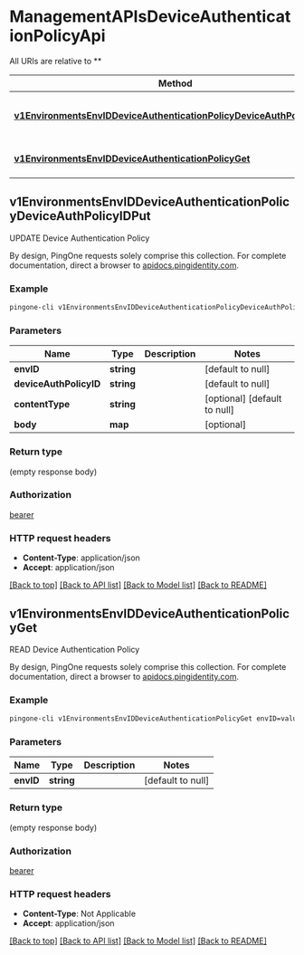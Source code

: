 # ManagementAPIsDeviceAuthenticationPolicyApi

All URIs are relative to **

Method | HTTP request | Description
------------- | ------------- | -------------
[**v1EnvironmentsEnvIDDeviceAuthenticationPolicyDeviceAuthPolicyIDPut**](ManagementAPIsDeviceAuthenticationPolicyApi.md#v1EnvironmentsEnvIDDeviceAuthenticationPolicyDeviceAuthPolicyIDPut) | **PUT** /v1/environments/{envID}/deviceAuthenticationPolicy/{deviceAuthPolicyID} | UPDATE Device Authentication Policy
[**v1EnvironmentsEnvIDDeviceAuthenticationPolicyGet**](ManagementAPIsDeviceAuthenticationPolicyApi.md#v1EnvironmentsEnvIDDeviceAuthenticationPolicyGet) | **GET** /v1/environments/{envID}/deviceAuthenticationPolicy | READ Device Authentication Policy



## v1EnvironmentsEnvIDDeviceAuthenticationPolicyDeviceAuthPolicyIDPut

UPDATE Device Authentication Policy

By design, PingOne requests solely comprise this collection. For complete documentation, direct a browser to <a href='https://apidocs.pingidentity.com/pingone/platform/v1/api/'>apidocs.pingidentity.com</a>.

### Example

```bash
pingone-cli v1EnvironmentsEnvIDDeviceAuthenticationPolicyDeviceAuthPolicyIDPut envID=value deviceAuthPolicyID=value Content-Type:value
```

### Parameters


Name | Type | Description  | Notes
------------- | ------------- | ------------- | -------------
 **envID** | **string** |  | [default to null]
 **deviceAuthPolicyID** | **string** |  | [default to null]
 **contentType** | **string** |  | [optional] [default to null]
 **body** | **map** |  | [optional]

### Return type

(empty response body)

### Authorization

[bearer](../README.md#bearer)

### HTTP request headers

- **Content-Type**: application/json
- **Accept**: application/json

[[Back to top]](#) [[Back to API list]](../README.md#documentation-for-api-endpoints) [[Back to Model list]](../README.md#documentation-for-models) [[Back to README]](../README.md)


## v1EnvironmentsEnvIDDeviceAuthenticationPolicyGet

READ Device Authentication Policy

By design, PingOne requests solely comprise this collection. For complete documentation, direct a browser to <a href='https://apidocs.pingidentity.com/pingone/platform/v1/api/'>apidocs.pingidentity.com</a>.

### Example

```bash
pingone-cli v1EnvironmentsEnvIDDeviceAuthenticationPolicyGet envID=value
```

### Parameters


Name | Type | Description  | Notes
------------- | ------------- | ------------- | -------------
 **envID** | **string** |  | [default to null]

### Return type

(empty response body)

### Authorization

[bearer](../README.md#bearer)

### HTTP request headers

- **Content-Type**: Not Applicable
- **Accept**: application/json

[[Back to top]](#) [[Back to API list]](../README.md#documentation-for-api-endpoints) [[Back to Model list]](../README.md#documentation-for-models) [[Back to README]](../README.md)

